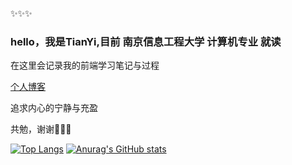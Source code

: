 
 ✨✨✨ 
### hello，我是TianYi,目前 南京信息工程大学 计算机专业 就读
 
在这里会记录我的前端学习笔记与过程

[个人博客](https://www.yuque.com/yuqueyonghupohswj)

追求内心的宁静与充盈

共勉，谢谢🐬🐬🐬

[![Top Langs](https://github-readme-stats.vercel.app/api/top-langs/?username=ztygod&layout=compact)](https://github.com/anuraghazra/github-readme-stats)
[![Anurag's GitHub stats](https://github-readme-stats.vercel.app/api?username=ztygod)](https://github.com/anuraghazra/github-readme-stats)

<!---
ztygod/ztygod is a ✨ special ✨ repository because its `README.md` (this file) appears on your GitHub profile.
You can click the Preview link to take a look at your changes.
--->
